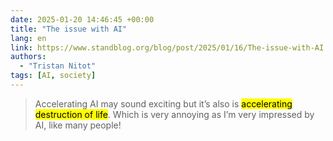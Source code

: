 ```yaml
---
date: 2025-01-20 14:46:45 +00:00
title: "The issue with AI"
lang: en
link: https://www.standblog.org/blog/post/2025/01/16/The-issue-with-AI
authors:
  - "Tristan Nitot"
tags: [AI, society]
---
```


> Accelerating AI may sound exciting but it’s also is <mark>accelerating destruction of life</mark>. Which is very annoying as I’m very impressed by AI, like many people!
